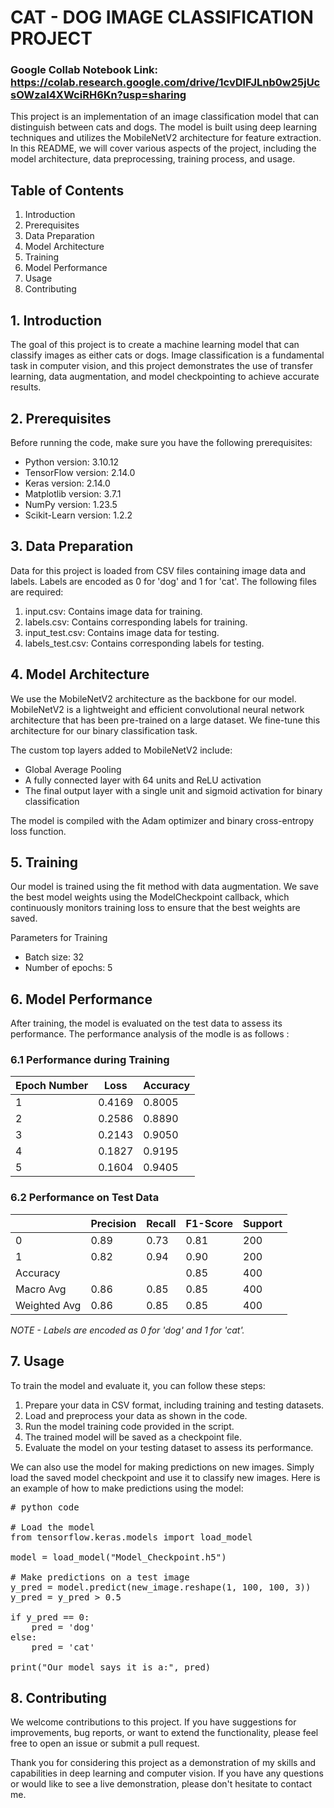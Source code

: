 # CAT - DOG IMAGE CLASSIFICATION PROJECT

### Google Collab Notebook Link: https://colab.research.google.com/drive/1cvDlFJLnb0w25jUcsOWzaI4XWciRH6Kn?usp=sharing

This project is an implementation of an image classification model that can distinguish between cats and dogs. The model is built using deep learning techniques and utilizes the MobileNetV2 architecture for feature extraction. In this README, we will cover various aspects of the project, including the model architecture, data preprocessing, training process, and usage.

## Table of Contents

1. Introduction
2. Prerequisites
3. Data Preparation
4. Model Architecture
5. Training
6. Model Performance
7. Usage
8. Contributing

## 1. Introduction
The goal of this project is to create a machine learning model that can classify images as either cats or dogs. Image classification is a fundamental task in computer vision, and this project demonstrates the use of transfer learning, data augmentation, and model checkpointing to achieve accurate results.


## 2. Prerequisites
Before running the code, make sure you have the following prerequisites:

- Python version: 3.10.12 
- TensorFlow version: 2.14.0
- Keras version: 2.14.0
- Matplotlib version: 3.7.1
- NumPy version: 1.23.5
- Scikit-Learn version: 1.2.2

## 3. Data Preparation
Data for this project is loaded from CSV files containing image data and labels. Labels are encoded as 0 for 'dog' and 1 for 'cat'. The following files are required:

1. input.csv: Contains image data for training.
2. labels.csv: Contains corresponding labels for training.
3. input_test.csv: Contains image data for testing.
4. labels_test.csv: Contains corresponding labels for testing.

## 4. Model Architecture
We use the MobileNetV2 architecture as the backbone for our model. MobileNetV2 is a lightweight and efficient convolutional neural network architecture that has been pre-trained on a large dataset. We fine-tune this architecture for our binary classification task.

The custom top layers added to MobileNetV2 include:

- Global Average Pooling
- A fully connected layer with 64 units and ReLU activation
- The final output layer with a single unit and sigmoid activation for binary classification

The model is compiled with the Adam optimizer and binary cross-entropy loss function.

## 5. Training
Our model is trained using the fit method with data augmentation. We save the best model weights using the ModelCheckpoint callback, which continuously monitors training loss to ensure that the best weights are saved.

Parameters for Training
- Batch size: 32
- Number of epochs: 5

## 6. Model Performance
After training, the model is evaluated on the test data to assess its performance. The performance analysis of the modle is as follows : 


### 6.1 Performance during Training
| Epoch Number | Loss | Accuracy | 
| -------- | -------- | -------- |
| 1 | 0.4169 | 0.8005 | 
| 2 | 0.2586 | 0.8890 | 
| 3 | 0.2143 | 0.9050 | 
| 4 | 0.1827 | 0.9195 |
| 5 | 0.1604 | 0.9405 |



### 6.2 Performance on Test Data
| | Precision | Recall | F1-Score | Support |
| ------------ | ------------ | ------------ | ------------ | ------------ |
| 0 | 0.89 | 0.73 | 0.81 | 200 |
| 1 | 0.82 | 0.94 | 0.90 | 200 |
| Accuracy | | | 0.85 | 400 |
| Macro Avg | 0.86 | 0.85 | 0.85 | 400 |
| Weighted Avg | 0.86 | 0.85 | 0.85 | 400 |


*NOTE - Labels are encoded as 0 for 'dog' and 1 for 'cat'.*

## 7. Usage
To train the model and evaluate it, you can follow these steps:

1. Prepare your data in CSV format, including training and testing datasets.
2. Load and preprocess your data as shown in the code.
3. Run the model training code provided in the script.
4. The trained model will be saved as a checkpoint file.
5. Evaluate the model on your testing dataset to assess its performance.
   
We can also use the model for making predictions on new images. Simply load the saved model checkpoint and use it to classify new images. Here is an example of how to make predictions using the model:
<pre>
# python code
    
# Load the model
from tensorflow.keras.models import load_model

model = load_model("Model_Checkpoint.h5")

# Make predictions on a test image
y_pred = model.predict(new_image.reshape(1, 100, 100, 3))
y_pred = y_pred > 0.5

if y_pred == 0:
    pred = 'dog'
else:
    pred = 'cat'

print("Our model says it is a:", pred)
</pre>


## 8. Contributing
We welcome contributions to this project. If you have suggestions for improvements, bug reports, or want to extend the functionality, please feel free to open an issue or submit a pull request.


Thank you for considering this project as a demonstration of my skills and capabilities in deep learning and computer vision. If you have any questions or would like to see a live demonstration, please don't hesitate to contact me.


